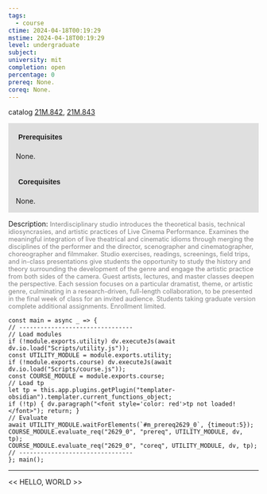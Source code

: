 ```yaml
---
tags:
  - course
ctime: 2024-04-18T00:19:29
mstime: 2024-04-18T00:19:29
level: undergraduate
subject: 
university: mit
completion: open
percentage: 0
prereq: None.
coreq: None.
---
```


catalog [21M.842](http://student.mit.edu/catalog/m21Mb.html#21M.842), [21M.843](http://student.mit.edu/catalog/m21Mb.html#21M.843)

<span style="display: block; padding: 15px; background-color: rgb(100, 100, 100, 0.2);"><font id="m_prereq2629_0" style="display: block; font-family: Arial, sans-serif; font-weight: bold; padding: 5px">Prerequisites</font><br><span id="prereq2629_0">None.</span></span>
<span style="display: block; padding: 15px; background-color: rgb(100, 100, 100, 0.2);"><font id="m_coreq2629_0" style="display: block; font-family: Arial, sans-serif; font-weight: bold; padding: 5px">Corequisites</font><br><span id="coreq2629_0">None.</span></span>

<font style="">Description:</font>
<font style="color: grey; font-size: 0.8rem;">Interdisciplinary studio introduces the theoretical basis, technical idiosyncrasies, and artistic practices of Live Cinema Performance. Examines the meaningful integration of live theatrical and cinematic idioms through merging the disciplines of the performer and the director, scenographer and cinematographer, choreographer and filmmaker. Studio exercises, readings, screenings, field trips, and in-class presentations give students the opportunity to study the history and theory surrounding the development of the genre and engage the artistic practice from both sides of the camera. Guest artists, lectures, and master classes deepen the perspective. Each session focuses on a particular dramatist, theme, or artistic genre, culminating in a research-driven, full-length collaboration, to be presented in the final week of class for an invited audience. Students taking graduate version complete additional assignments. Enrollment limited.</font>

```dataviewjs
const main = async _ => {
// --------------------------------
// Load modules
if (!module.exports.utility) dv.executeJs(await dv.io.load("Scripts/utility.js"));
const UTILITY_MODULE = module.exports.utility;
if (!module.exports.course) dv.executeJs(await dv.io.load("Scripts/course.js"));
const COURSE_MODULE = module.exports.course;
// Load tp
let tp = this.app.plugins.getPlugin("templater-obsidian").templater.current_functions_object;
if (!tp) { dv.paragraph("<font style='color: red'>tp not loaded!</font>"); return; }
// Evaluate
await UTILITY_MODULE.waitForElements(`#m_prereq2629_0`, {timeout:5});
COURSE_MODULE.evaluate_req("2629_0", "prereq", UTILITY_MODULE, dv, tp);
COURSE_MODULE.evaluate_req("2629_0", "coreq", UTILITY_MODULE, dv, tp);
// --------------------------------
}; main();
```

---

<< HELLO, WORLD >>
